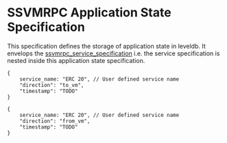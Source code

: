 # SSVMRPC Application State Specification

This specification defines the storage of application state in leveldb. It envelops the [ssvmrpc_service_specification]( https://github.com/second-state/SSVMRPC/blob/master/ssvmrpc_service_specification.md) i.e. the service specification is nested inside this application state specification.

```
{
    service_name: "ERC 20", // User defined service name
    "direction": "to_vm",
    "timestamp": "TODO"
}
```


```
{
    service_name: "ERC 20", // User defined service name
    "direction": "from_vm",
    "timestamp": "TODO"
}
```
